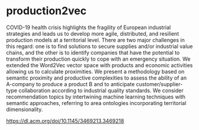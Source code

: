 # production2vec

COVID-19 health crisis highlights the fragility of European industrial strategies and leads us to develop more agile, distributed, and resilient production models at a territorial level. There are two major challenges in this regard: one is to find solutions to secure supplies and/or industrial value chains, and the other is to identify companies that have the potential to transform their production quickly to cope with an emergency situation. We extended the Word2Vec vector space with products and economic activities allowing us to calculate proximities. We present a methodology based on semantic proximity and productive complexities to assess the ability of an A-company to produce a product B and to anticipate customer/supplier-type collaboration according to industrial quality standards. We consider recommendation topics by intertwining machine learning techniques with semantic approaches, referring to area ontologies incorporating territorial dimensionality.

https://dl.acm.org/doi/10.1145/3469213.3469218
